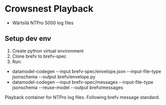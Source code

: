 # Crowsnest Playback 

- Wärtsilä NTPro 5000 log files

## Setup dev env

1. Create python virtual environment
2. Clone brefv to brefv-spec
3. Run:

- datamodel-codegen --input brefv-spec/envelope.json --input-file-type jsonschema --output brefv/envelope.py
- datamodel-codegen --input brefv-spec/messages --input-file-type jsonschema --reuse-model --output brefv/messages

Playback container for NTPro log files. Following brefv message standard.
